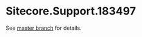 # Sitecore.Support.183497

See [master branch](https://github.com/sitecoresupport/Sitecore.Support.183497) for details.